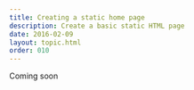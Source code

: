 ```yaml
---
title: Creating a static home page
description: Create a basic static HTML page
date: 2016-02-09
layout: topic.html
order: 010
---
```


Coming soon
